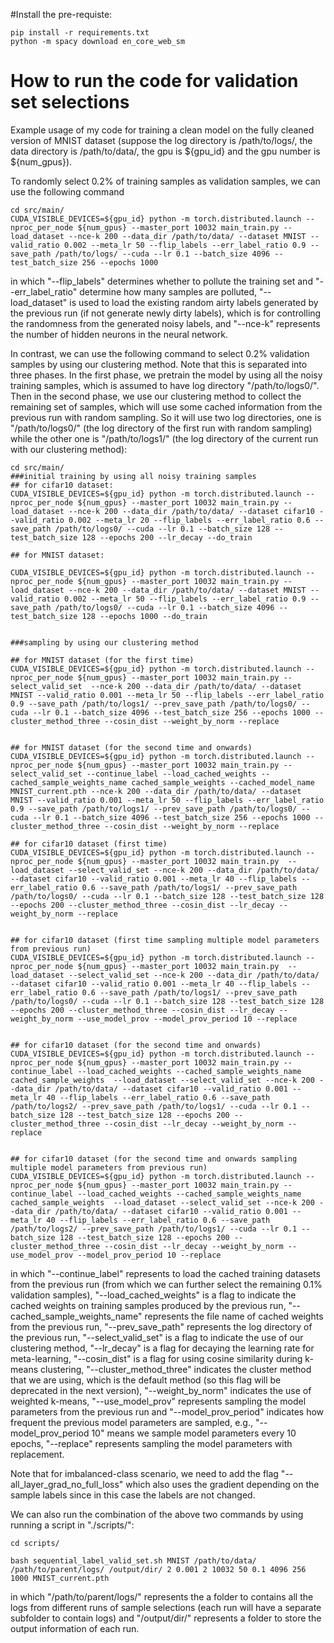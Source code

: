 #Install the pre-requiste:
```
pip install -r requirements.txt
python -m spacy download en_core_web_sm
```

# How to run the code for validation set selections


Example usage of my code for training a clean model on the fully cleaned version of MNIST dataset (suppose the log directory is /path/to/logs/,  the data directory is /path/to/data/, the gpu is ${gpu_id} and the gpu number is ${num_gpus}). 


To randomly select 0.2% of training samples as validation samples, we can use the following command


```
cd src/main/
CUDA_VISIBLE_DEVICES=${gpu_id} python -m torch.distributed.launch --nproc_per_node ${num_gpus} --master_port 10032 main_train.py --load_dataset --nce-k 200 --data_dir /path/to/data/ --dataset MNIST --valid_ratio 0.002 --meta_lr 50 --flip_labels --err_label_ratio 0.9 --save_path /path/to/logs/ --cuda --lr 0.1 --batch_size 4096 --test_batch_size 256 --epochs 1000
```


in which "--flip_labels" determines whether to pollute the training set and  "--err_label_ratio" determine how many samples are polluted, "--load_dataset" is used to load the existing random airty labels generated by the previous run (if not generate newly dirty labels), which is for controlling the randomness from the generated noisy labels, and "--nce-k" represents the number of hidden neurons in the neural network.
 



In contrast, we can use the following command to select 0.2% validation samples by using our clustering method. Note that this is separated into three phases. In the first phase, we pretrain the model by using all the noisy training samples, which is assumed to have log directory "/path/to/logs0/". Then in the second phase, we use our clustering method to collect the remaining set of samples, which will use some cached information from the previous run with random sampling. So it will use two log directories, one is "/path/to/logs0/" (the log directory of the first run with random sampling) while the other one is "/path/to/logs1/" (the log directory of the current run with our clustering method):

```
cd src/main/
###initial training by using all noisy training samples
## for cifar10 dataset:
CUDA_VISIBLE_DEVICES=${gpu_id} python -m torch.distributed.launch --nproc_per_node ${num_gpus} --master_port 10032 main_train.py --load_dataset --nce-k 200 --data_dir /path/to/data/ --dataset cifar10 --valid_ratio 0.002 --meta_lr 20 --flip_labels --err_label_ratio 0.6 --save_path /path/to/logs0/ --cuda --lr 0.1 --batch_size 128 --test_batch_size 128 --epochs 200 --lr_decay --do_train

## for MNIST dataset:

CUDA_VISIBLE_DEVICES=${gpu_id} python -m torch.distributed.launch --nproc_per_node ${num_gpus} --master_port 10032 main_train.py --load_dataset --nce-k 200 --data_dir /path/to/data/ --dataset MNIST --valid_ratio 0.002 --meta_lr 50 --flip_labels --err_label_ratio 0.9 --save_path /path/to/logs0/ --cuda --lr 0.1 --batch_size 4096 --test_batch_size 128 --epochs 1000 --do_train


###sampling by using our clustering method 

## for MNIST dataset (for the first time)
CUDA_VISIBLE_DEVICES=${gpu_id} python -m torch.distributed.launch --nproc_per_node ${num_gpus} --master_port 10032 main_train.py --select_valid_set  --nce-k 200 --data_dir /path/to/data/ --dataset MNIST --valid_ratio 0.001 --meta_lr 50 --flip_labels --err_label_ratio 0.9 --save_path /path/to/logs1/ --prev_save_path /path/to/logs0/ --cuda --lr 0.1 --batch_size 4096 --test_batch_size 256 --epochs 1000 --cluster_method_three --cosin_dist --weight_by_norm --replace


## for MNIST dataset (for the second time and onwards)
CUDA_VISIBLE_DEVICES=${gpu_id} python -m torch.distributed.launch --nproc_per_node ${num_gpus} --master_port 10032 main_train.py --select_valid_set --continue_label --load_cached_weights --cached_sample_weights_name cached_sample_weights --cached_model_name MNIST_current.pth --nce-k 200 --data_dir /path/to/data/ --dataset MNIST --valid_ratio 0.001 --meta_lr 50 --flip_labels --err_label_ratio 0.9 --save_path /path/to/logs1/ --prev_save_path /path/to/logs0/ --cuda --lr 0.1 --batch_size 4096 --test_batch_size 256 --epochs 1000 --cluster_method_three --cosin_dist --weight_by_norm --replace

## for cifar10 dataset (first time)
CUDA_VISIBLE_DEVICES=${gpu_id} python -m torch.distributed.launch --nproc_per_node ${num_gpus} --master_port 10032 main_train.py  --load_dataset --select_valid_set --nce-k 200 --data_dir /path/to/data/ --dataset cifar10 --valid_ratio 0.001 --meta_lr 40 --flip_labels --err_label_ratio 0.6 --save_path /path/to/logs1/ --prev_save_path /path/to/logs0/ --cuda --lr 0.1 --batch_size 128 --test_batch_size 128 --epochs 200 --cluster_method_three --cosin_dist --lr_decay --weight_by_norm --replace


## for cifar10 dataset (first time sampling multiple model parameters from previous run)
CUDA_VISIBLE_DEVICES=${gpu_id} python -m torch.distributed.launch --nproc_per_node ${num_gpus} --master_port 10032 main_train.py  --load_dataset --select_valid_set --nce-k 200 --data_dir /path/to/data/ --dataset cifar10 --valid_ratio 0.001 --meta_lr 40 --flip_labels --err_label_ratio 0.6 --save_path /path/to/logs1/ --prev_save_path /path/to/logs0/ --cuda --lr 0.1 --batch_size 128 --test_batch_size 128 --epochs 200 --cluster_method_three --cosin_dist --lr_decay --weight_by_norm --use_model_prov --model_prov_period 10 --replace


## for cifar10 dataset (for the second time and onwards)
CUDA_VISIBLE_DEVICES=${gpu_id} python -m torch.distributed.launch --nproc_per_node ${num_gpus} --master_port 10032 main_train.py --continue_label --load_cached_weights --cached_sample_weights_name cached_sample_weights  --load_dataset --select_valid_set --nce-k 200 --data_dir /path/to/data/ --dataset cifar10 --valid_ratio 0.001 --meta_lr 40 --flip_labels --err_label_ratio 0.6 --save_path /path/to/logs2/ --prev_save_path /path/to/logs1/ --cuda --lr 0.1 --batch_size 128 --test_batch_size 128 --epochs 200 --cluster_method_three --cosin_dist --lr_decay --weight_by_norm --replace


## for cifar10 dataset (for the second time and onwards sampling multiple model parameters from previous run)
CUDA_VISIBLE_DEVICES=${gpu_id} python -m torch.distributed.launch --nproc_per_node ${num_gpus} --master_port 10032 main_train.py --continue_label --load_cached_weights --cached_sample_weights_name cached_sample_weights  --load_dataset --select_valid_set --nce-k 200 --data_dir /path/to/data/ --dataset cifar10 --valid_ratio 0.001 --meta_lr 40 --flip_labels --err_label_ratio 0.6 --save_path /path/to/logs2/ --prev_save_path /path/to/logs1/ --cuda --lr 0.1 --batch_size 128 --test_batch_size 128 --epochs 200 --cluster_method_three --cosin_dist --lr_decay --weight_by_norm --use_model_prov --model_prov_period 10 --replace

```



in which "--continue_label" represents to load the cached training datasets from the previous run (from which we can further select the remaining 0.1% validation samples), "--load_cached_weights" is a flag to indicate the cached weights on training samples produced by the previous run, "--cached_sample_weights_name" represents the file name of cached weights from the previous run, "--prev_save_path" represents the log directory of the previous run, "--select_valid_set" is a flag to indicate the use of our clustering method, "--lr_decay" is a flag for decaying the learning rate for meta-learning, "--cosin_dist" is a flag for using cosine similarity during k-means clustering, "--cluster_method_three" indicates the cluster method that we are using, which is the default method (so this flag will be deprecated in the next version), "--weight_by_norm" indicates the use of weighted k-means, "--use_model_prov" represents sampling the model parameters from the previous run and "--model_prov_period" indicates how frequent the previous model parameters are sampled, e.g., "--model_prov_period 10" means we sample model parameters every 10 epochs, "--replace" represents sampling the model parameters with replacement.

Note that for imbalanced-class scenario, we need to add the flag "--all_layer_grad_no_full_loss" which also uses the gradient depending on the sample labels since in this case the labels are not changed.






We can also run the combination of the above two commands by using running a script in "./scripts/":
```
cd scripts/

bash sequential_label_valid_set.sh MNIST /path/to/data/ /path/to/parent/logs/ /output/dir/ 2 0.001 2 10032 50 0.1 4096 256  1000 MNIST_current.pth 
```

in which "/path/to/parent/logs/" represents the a folder to contains all the logs from different runs of sample selections (each run will have a separate subfolder to contain logs) and "/output/dir/" represents a folder to store the output information of each run.


